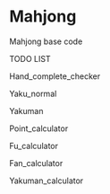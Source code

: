 # Mahjong
Mahjong base code

TODO LIST

Hand_complete_checker

Yaku_normal

Yakuman

Point_calculator

Fu_calculator

Fan_calculator

Yakuman_calculator



